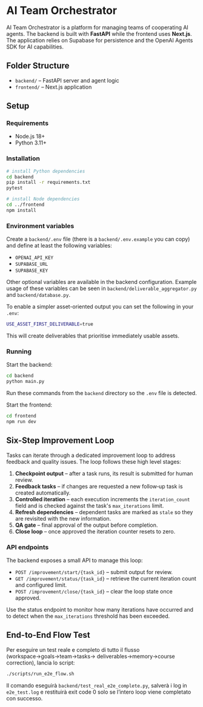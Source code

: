 # AI Team Orchestrator

AI Team Orchestrator is a platform for managing teams of cooperating AI agents. The backend is built with **FastAPI** while the frontend uses **Next.js**. The application relies on Supabase for persistence and the OpenAI Agents SDK for AI capabilities.

## Folder Structure

- `backend/` – FastAPI server and agent logic
- `frontend/` – Next.js application

## Setup

### Requirements

- Node.js 18+
- Python 3.11+

### Installation

```bash
# install Python dependencies
cd backend
pip install -r requirements.txt
pytest

# install Node dependencies
cd ../frontend
npm install
```

### Environment variables

Create a `backend/.env` file (there is a `backend/.env.example` you can copy) and define at least the following variables:

- `OPENAI_API_KEY`
- `SUPABASE_URL`
- `SUPABASE_KEY`

Other optional variables are available in the backend configuration. Example usage of these variables can be seen in `backend/deliverable_aggregator.py` and `backend/database.py`.

To enable a simpler asset-oriented output you can set the following in your `.env`:

```bash
USE_ASSET_FIRST_DELIVERABLE=true
```

This will create deliverables that prioritise immediately usable assets.

### Running

Start the backend:

```bash
cd backend
python main.py
```

Run these commands from the `backend` directory so the `.env` file is detected.

Start the frontend:

```bash
cd frontend
npm run dev
```

## Six-Step Improvement Loop

Tasks can iterate through a dedicated improvement loop to address feedback and
quality issues. The loop follows these high level stages:

1. **Checkpoint output** – after a task runs, its result is submitted for human
   review.
2. **Feedback tasks** – if changes are requested a new follow‑up task is
   created automatically.
3. **Controlled iteration** – each execution increments the
   `iteration_count` field and is checked against the task's `max_iterations`
   limit.
4. **Refresh dependencies** – dependent tasks are marked as `stale` so they are
   revisited with the new information.
5. **QA gate** – final approval of the output before completion.
6. **Close loop** – once approved the iteration counter resets to zero.

### API endpoints

The backend exposes a small API to manage this loop:

- `POST /improvement/start/{task_id}` – submit output for review.
- `GET /improvement/status/{task_id}` – retrieve the current iteration count and
  configured limit.
- `POST /improvement/close/{task_id}` – clear the loop state once approved.

Use the status endpoint to monitor how many iterations have occurred and to
detect when the `max_iterations` threshold has been exceeded.

## End-to-End Flow Test

Per eseguire un test reale e completo di tutto il flusso (workspace→goals→team→tasks→
deliverables→memory→course correction), lancia lo script:

```bash
./scripts/run_e2e_flow.sh
```

Il comando eseguirà `backend/test_real_e2e_complete.py`, salverà i log in
`e2e_test.log` e restituirà exit code 0 solo se l’intero loop viene completato
con successo.

